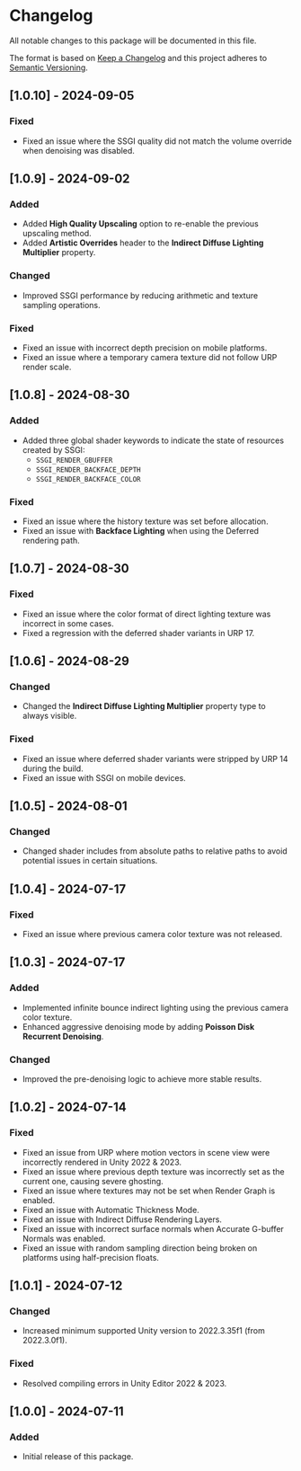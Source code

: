 # Changelog

All notable changes to this package will be documented in this file.

The format is based on [Keep a Changelog](http://keepachangelog.com/en/1.0.0/)
and this project adheres to [Semantic Versioning](http://semver.org/spec/v2.0.0.html).

## [1.0.10] - 2024-09-05

### Fixed

- Fixed an issue where the SSGI quality did not match the volume override when denoising was disabled.


## [1.0.9] - 2024-09-02

### Added

- Added **High Quality Upscaling** option to re-enable the previous upscaling method.
- Added **Artistic Overrides** header to the **Indirect Diffuse Lighting Multiplier** property.

### Changed

- Improved SSGI performance by reducing arithmetic and texture sampling operations.

### Fixed

- Fixed an issue with incorrect depth precision on mobile platforms.
- Fixed an issue where a temporary camera texture did not follow URP render scale.


## [1.0.8] - 2024-08-30

### Added

- Added three global shader keywords to indicate the state of resources created by SSGI:
  - `SSGI_RENDER_GBUFFER`
  - `SSGI_RENDER_BACKFACE_DEPTH`
  - `SSGI_RENDER_BACKFACE_COLOR`

### Fixed

- Fixed an issue where the history texture was set before allocation.
- Fixed an issue with **Backface Lighting** when using the Deferred rendering path.


## [1.0.7] - 2024-08-30

### Fixed

- Fixed an issue where the color format of direct lighting texture was incorrect in some cases.
- Fixed a regression with the deferred shader variants in URP 17.


## [1.0.6] - 2024-08-29

### Changed

- Changed the **Indirect Diffuse Lighting Multiplier** property type to always visible.

### Fixed

- Fixed an issue where deferred shader variants were stripped by URP 14 during the build.
- Fixed an issue with SSGI on mobile devices.


## [1.0.5] - 2024-08-01

### Changed

- Changed shader includes from absolute paths to relative paths to avoid potential issues in certain situations.


## [1.0.4] - 2024-07-17

### Fixed

- Fixed an issue where previous camera color texture was not released.


## [1.0.3] - 2024-07-17

### Added

- Implemented infinite bounce indirect lighting using the previous camera color texture.
- Enhanced aggressive denoising mode by adding **Poisson Disk Recurrent Denoising**.

### Changed

- Improved the pre-denoising logic to achieve more stable results.


## [1.0.2] - 2024-07-14

### Fixed

- Fixed an issue from URP where motion vectors in scene view were incorrectly rendered in Unity 2022 & 2023.
- Fixed an issue where previous depth texture was incorrectly set as the current one, causing severe ghosting.
- Fixed an issue where textures may not be set when Render Graph is enabled.
- Fixed an issue with Automatic Thickness Mode.
- Fixed an issue with Indirect Diffuse Rendering Layers.
- Fixed an issue with incorrect surface normals when Accurate G-buffer Normals was enabled.
- Fixed an issue with random sampling direction being broken on platforms using half-precision floats.


## [1.0.1] - 2024-07-12

### Changed

- Increased minimum supported Unity version to 2022.3.35f1 (from 2022.3.0f1).

### Fixed

- Resolved compiling errors in Unity Editor 2022 & 2023.


## [1.0.0] - 2024-07-11

### Added

- Initial release of this package.